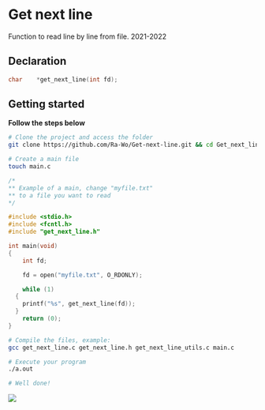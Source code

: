 # Get next line

Function to read line by line from file. 2021-2022

## Declaration

```c
char	*get_next_line(int fd);
```


## Getting started
**Follow the steps below**
```bash
# Clone the project and access the folder
git clone https://github.com/Ra-Wo/Get-next-line.git && cd Get_next_line

# Create a main file
touch main.c
```

```c
/*
** Example of a main, change "myfile.txt"
** to a file you want to read
*/

#include <stdio.h>
#include <fcntl.h>
#include "get_next_line.h"

int main(void)
{
	int	fd;

	fd = open("myfile.txt", O_RDONLY);

	while (1)
  {
    printf("%s", get_next_line(fd));
  }
	return (0);
}
```

```bash
# Compile the files, example:
gcc get_next_line.c get_next_line.h get_next_line_utils.c main.c

# Execute your program
./a.out

# Well done!
```


![](https://forthebadge.com/images/badges/made-with-c.svg)
